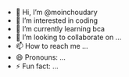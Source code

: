 - 👋 Hi, I’m @moinchoudary
- 👀 I’m interested in coding
- 🌱 I’m currently learning bca
- 💞️ I’m looking to collaborate on ...
- 📫 How to reach me ...
- 😄 Pronouns: ...
- ⚡ Fun fact: ...

<!---
moinchoudary/moinchoudary is a ✨ special ✨ repository because its `README.md` (this file) appears on your GitHub profile.
You can click the Preview link to take a look at your changes.
--->

